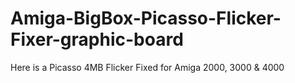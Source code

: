 # Amiga-BigBox-Picasso-Flicker-Fixer-graphic-board
Here is a Picasso 4MB Flicker Fixed for Amiga 2000, 3000 &amp; 4000
